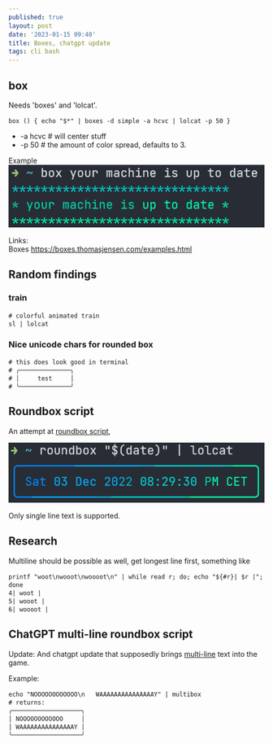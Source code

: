 ```yaml
---
published: true
layout: post
date: '2023-01-15 09:40'
title: Boxes, chatgpt update
tags: cli bash 
---
```

## box

Needs 'boxes' and 'lolcat'.

    box () { echo "$*" | boxes -d simple -a hcvc | lolcat -p 50 }

* -a hcvc # will center stuff
* -p 50   # the amount of color spread, defaults to 3. 

Example  
![example](/media/box.png)

Links:  
Boxes <https://boxes.thomasjensen.com/examples.html>

## Random findings  

### train

    # colorful animated train
    sl | lolcat

### Nice unicode chars for rounded box

    # this does look good in terminal
    # ╭──────────────╮
    # │     test     │
    # ╰──────────────╯

## Roundbox script

An attempt at [roundbox script](https://raw.githubusercontent.com/brontosaurusrex/bucentaur/master/.experiments/bin/roundbox),

![roundbox](/media/roundbox.png)

Only single line text is supported.

## Research

Multiline should be possible as well, get longest line first, something like

    printf "woot\nwooot\nwoooot\n" | while read r; do; echo "${#r}| $r |"; done
    4| woot |
    5| wooot |
    6| woooot |

## ChatGPT multi-line roundbox script

Update: And chatgpt update that supposedly brings [multi-line](https://raw.githubusercontent.com/brontosaurusrex/bucentaur/master/.experiments/bin/multibox) text into the game. 

Example:

    echo "NOOOOOOOOOOOO\n   WAAAAAAAAAAAAAAAY" | multibox
    # returns:
    ╭───────────────────╮
    │ NOOOOOOOOOOOO     │
    │ WAAAAAAAAAAAAAAAY │
    ╰───────────────────╯